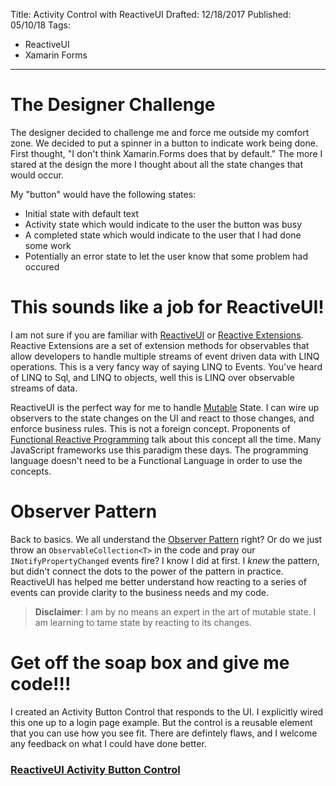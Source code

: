 Title: Activity Control with ReactiveUI
Drafted: 12/18/2017
Published: 05/10/18
Tags:
 - ReactiveUI
 - Xamarin Forms
---

# The Designer Challenge

The designer decided to challenge me and force me outside my comfort zone.  We decided to put a spinner in a button to indicate work being done.  First thought, "I don't think Xamarin.Forms does that by default."  The more I stared at the design the more I thought about all the state changes that would occur.

My "button" would have the following states:
- Initial state with default text
- Activity state which would indicate to the user the button was busy
- A completed state which would indicate to the user that I had done some work
- Potentially an error state to let the user know that some problem had occured


# This sounds like a job for ReactiveUI!

I am not sure if you are familiar with [ReactiveUI](https://reactiveui.net/) or [Reactive Extensions](http://reactivex.io/).  Reactive Extensions are a set of extension methods for observables that allow developers to handle multiple streams of event driven data with LINQ operations.  This is a very fancy way of saying LINQ to Events.  You've heard of LINQ to Sql, and LINQ to objects, well this is LINQ over observable streams of data.

ReactiveUI is the perfect way for me to handle [Mutable](http://www.dictionary.com/browse/mutable) State.  I can wire up observers to the state changes on the UI and react to those changes, and enforce business rules.  This is not a foreign concept.  Proponents of [Functional Reactive Programming](https://en.wikipedia.org/wiki/Functional_reactive_programming) talk about this concept all the time.  Many JavaScript frameworks use this paradigm these days.  The programming language doesn't need to be a Functional Language in order to use the concepts.

# Observer Pattern

Back to basics.  We all understand the [Observer Pattern](https://en.wikipedia.org/wiki/Observer_pattern) right?  Or do we just throw an `ObservableCollection<T>` in the code and pray our `INotifyPropertyChanged` events fire?  I know I did at first.  I *knew* the pattern, but didn't connect the dots to the power of the pattern in practice.  ReactiveUI has helped me better understand how reacting to a series of events can provide clarity to the business needs and my code.

> **Disclaimer**: I am by no means an expert in the art of mutable state.  I am learning to tame state by reacting to its changes.


# Get off the soap box and give me code!!!
I created an Activity Button Control that responds to the UI.  I explicitly wired this one up to a login page example.  But the control is a reusable element that you can use how you see fit.  There are defintely flaws, and I welcome any feedback on what I could have done better.

### [ReactiveUI Activity Button Control](https://github.com/RLittlesII/ActivityButton)